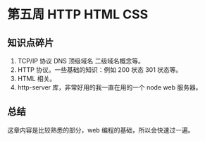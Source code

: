 # 第五周 HTTP HTML CSS

## 知识点碎片

1. TCP/IP 协议 DNS 顶级域名 二级域名概念等。
2. HTTP 协议。一些基础的知识：例如 200 状态 301 状态等。
3. HTML 相关。
4. http-server 库，非常好用的我一直在用的一个 node web 服务器。

## 总结

这章内容是比较熟悉的部分，web 编程的基础，所以会快速过一遍。
